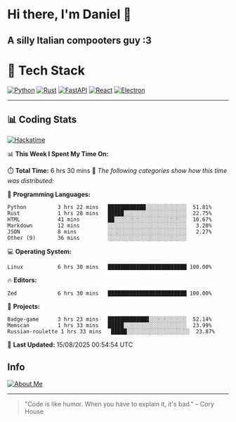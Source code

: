 # Hi there, I'm Daniel 👋

## A silly Italian compooters guy :3

# 🚀 Tech Stack

[![Python](https://img.shields.io/badge/Python-3.13%2B-blue?style=for-the-badge&logo=python&logoColor=white)](https://www.python.org/)
[![Rust](https://img.shields.io/badge/Rust-1.87%2B-black?style=for-the-badge&logo=rust&logoColor=white)](https://www.rust-lang.org/)
[![FastAPI](https://img.shields.io/badge/FastAPI-0.110.0%2B-green?style=for-the-badge&logo=fastapi&logoColor=white)](https://fastapi.tiangolo.com/)
[![React](https://img.shields.io/badge/React-19.1.0%2B-blue?style=for-the-badge&logo=react&logoColor=white)](https://react.dev/)
[![Electron](https://img.shields.io/badge/Electron-36.2.0%2B-dark?style=for-the-badge&logo=electron&logoColor=white)](https://www.electronjs.org/)

---

## 📊 Coding Stats

[![Hackatime](https://img.shields.io/badge/Hackatime-Hack%20Club-orange?style=for-the-badge&logo=wakatime&logoColor=white)](https://hackatime.hackclub.com)

<!--START_SECTION:waka-->
📊 **This Week I Spent My Time On:**

⏱️ **Total Time:** 6 hrs 30 mins
📝 *The following categories show how this time was distributed:*

💬 **Programming Languages:**
```text
Python          3 hrs 22 mins   ████████████░░░░░░░░░░░░░  51.81%
Rust            1 hrs 28 mins   █████░░░░░░░░░░░░░░░░░░░░  22.75%
HTML            41 mins         ██░░░░░░░░░░░░░░░░░░░░░░░  10.67%
Markdown        12 mins         ░░░░░░░░░░░░░░░░░░░░░░░░░   3.20%
JSON            8 mins          ░░░░░░░░░░░░░░░░░░░░░░░░░   2.27%
Other (9)       36 mins         ░░░░░░░░░░░░░░░░░░░░░░░░░
```

💻 **Operating System:**
```text
Linux           6 hrs 30 mins   █████████████████████████ 100.00%
```

🔥 **Editors:**
```text
Zed             6 hrs 30 mins   █████████████████████████ 100.00%
```

📁 **Projects:**
```text
Badge-game      3 hrs 23 mins   █████████████░░░░░░░░░░░░  52.14%
Memscan         1 hrs 33 mins   █████░░░░░░░░░░░░░░░░░░░░  23.99%
Russian-roulette 1 hrs 33 mins   █████░░░░░░░░░░░░░░░░░░░░  23.87%
```

📅 **Last Updated:** 15/08/2025 00:54:54 UTC

<!--END_SECTION:waka-->


## Info
[![About Me](https://img.shields.io/badge/About--Me-black?style=for-the-badge&logo=numpy&logoColor=white)](https://danielscos.github.io/about_me)

---

> "Code is like humor. When you have to explain it, it's bad." – Cory House
